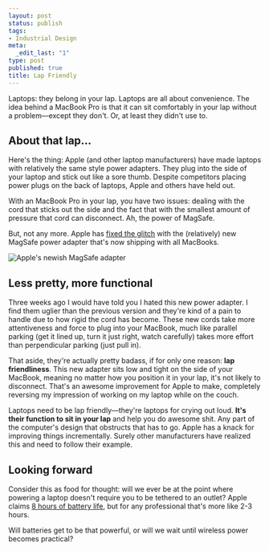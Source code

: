 ```yaml
--- 
layout: post
status: publish
tags: 
- Industrial Design
meta: 
  _edit_last: "1"
type: post
published: true
title: Lap Friendly
---
```

<p>Laptops: they belong in your lap. Laptops are all about convenience. The idea behind a MacBook Pro is that it can sit comfortably in your lap without a problem&mdash;except they don't. Or, at least they didn't use to.</p>

<h2>About that lap...</h2>
<p>Here's the thing: Apple (and other laptop manufacturers) have made laptops with relatively the same style power adapters. They plug into the side of your laptop and stick out like a sore thumb. Despite competitors placing power plugs on the back of laptops, Apple and others have held out.</p>
<p>With an MacBook Pro in your lap, you have two issues: dealing with the cord that sticks out the side and the fact that with the smallest amount of pressure that cord can disconnect. Ah, the power of MagSafe.</p>
<p>But, not any more. Apple has <a href="http://www.youtube.com/watch?v=yN4dvWOTT20">fixed the glitch</a> with the (relatively) new MagSafe power adapter that's now shipping with all MacBooks.</p>

<img src="http://www.markdotto.com/wp-content/uploads/2011/01/magsafe.jpg" alt="Apple's newish MagSafe adapter" />

<h2>Less pretty, more functional</h2>
<p>Three weeks ago I would have told you I hated this new power adapter. I find them uglier than the previous version and they're kind of a pain to handle due to how rigid the cord has become. These new cords take more attentiveness and force to plug into your MacBook, much like parallel parking (get it lined up, turn it just right, watch carefully) takes more effort than perpendicular parking (just pull in).</p>
<p>That aside, they're actually pretty badass, if for only one reason: <strong>lap friendliness</strong>. This new adapter sits low and tight on the side of your MacBook, meaning no matter how you position it in your lap, it's not likely to disconnect. That's an awesome improvement for Apple to make, completely reversing my impression of working on my laptop while on the couch.</p>
<p>Laptops need to be lap friendly&mdash;they're laptops for crying out loud. <strong>It's their function to sit in your lap</strong> and help you do awesome shit. Any part of the computer's design that obstructs that has to go. Apple has a knack for improving things incrementally. Surely other manufacturers have realized this and need to follow their example.</p>

<h2>Looking forward</h2>
<p>Consider this as food for thought: will we ever be at the point where powering a laptop doesn't require you to be tethered to an outlet? Apple claims <a href="http://www.apple.com/macbookpro/specs.html">8 hours of battery life</a>, but for any professional that's more like 2-3 hours.</p>
<p>Will batteries get to be that powerful, or will we wait until wireless power becomes practical?</p>
